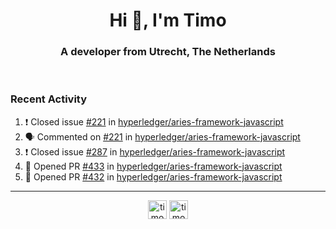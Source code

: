 <h1 align="center">Hi 👋, I'm Timo</h1>
<h3 align="center">A developer from Utrecht, The Netherlands</h3>
<br/>
<!-- https://github.com/rahuldkjain/github-profile-readme-generator --!>

<!--  <p align="left"><img src="https://github-readme-stats.vercel.app/api?username=timoglastra&show_icons=true&count_private=true&" alt="timoglastra" /></p> --!>

<!--
Github language stats
<p align="left"><img src="https://github-readme-stats.vercel.app/api/top-langs/?username=timoglastra&layout=compact" alt="timoglastra" /><p>
-->

<!-- Codestats language stats -->
<!-- <p align="left"><img src="https://codestats-readme.vercel.app/api/top-langs/?username=timoglastra&layout=compact&language_count=12" alt="timoglastra" /><p>    --!>
  
<h3>Recent Activity</h3>

<!--START_SECTION:activity-->
1. ❗️ Closed issue [#221](https://github.com/hyperledger/aries-framework-javascript/issues/221) in [hyperledger/aries-framework-javascript](https://github.com/hyperledger/aries-framework-javascript)
2. 🗣 Commented on [#221](https://github.com/hyperledger/aries-framework-javascript/issues/221) in [hyperledger/aries-framework-javascript](https://github.com/hyperledger/aries-framework-javascript)
3. ❗️ Closed issue [#287](https://github.com/hyperledger/aries-framework-javascript/issues/287) in [hyperledger/aries-framework-javascript](https://github.com/hyperledger/aries-framework-javascript)
4. 💪 Opened PR [#433](https://github.com/hyperledger/aries-framework-javascript/pull/433) in [hyperledger/aries-framework-javascript](https://github.com/hyperledger/aries-framework-javascript)
5. 💪 Opened PR [#432](https://github.com/hyperledger/aries-framework-javascript/pull/432) in [hyperledger/aries-framework-javascript](https://github.com/hyperledger/aries-framework-javascript)
<!--END_SECTION:activity-->

---

<p align="center">
<a href="https://twitter.com/timoglastra" target="blank"><img align="center" src="https://cdn.jsdelivr.net/npm/simple-icons@3.0.1/icons/twitter.svg" alt="timoglastra" height="30" width="30" /></a>
<a href="https://linkedin.com/in/timoglastra" target="blank"><img align="center" src="https://cdn.jsdelivr.net/npm/simple-icons@3.0.1/icons/linkedin.svg" alt="timoglastra" height="30" width="30" /></a>
</p>



